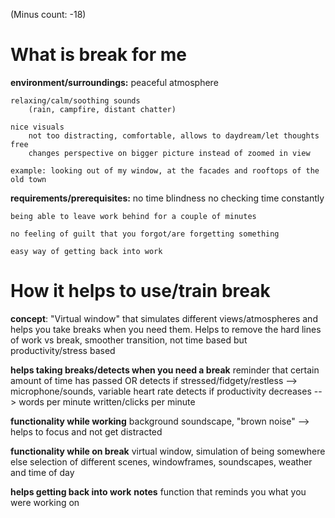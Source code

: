 (Minus count: -18)

# What is break for me

**environment/surroundings:**
    peaceful atmosphere

    relaxing/calm/soothing sounds
        (rain, campfire, distant chatter)

    nice visuals
        not too distracting, comfortable, allows to daydream/let thoughts free
        changes perspective on bigger picture instead of zoomed in view

    example: looking out of my window, at the facades and rooftops of the old town

**requirements/prerequisites:**
    no time blindness 
        no checking time constantly

    being able to leave work behind for a couple of minutes

    no feeling of guilt that you forgot/are forgetting something

    easy way of getting back into work


# How it helps to use/train break 

**concept**:    "Virtual window" that simulates different views/atmospheres and helps you take breaks when you need them.
                Helps to remove the hard lines of work vs break, smoother transition, not time based but productivity/stress based 

**helps taking breaks/detects when you need a break**
    reminder that certain amount of time has passed OR
    detects if stressed/fidgety/restless --> microphone/sounds, variable heart rate
    detects if productivity decreases --> words per minute written/clicks per minute

**functionality while working**
    background soundscape, "brown noise" --> helps to focus and not get distracted

**functionality while on break**
    virtual window, simulation of being somewhere else
    selection of different scenes, windowframes, soundscapes, weather and time of day


**helps getting back into work** 
    **notes** function that reminds you what you were working on